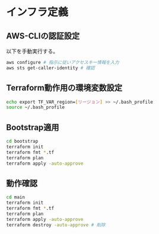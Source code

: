 # インフラ定義

## AWS-CLIの認証設定

以下を手動実行する。

```sh
aws configure # 指示に従いアクセスキー情報を入力
aws sts get-caller-identity # 確認
```

## Terraform動作用の環境変数設定

```sh
echo export TF_VAR_region=[リージョン] >> ~/.bash_profile
source ~/.bash_profile
```

## Bootstrap適用

```sh
cd bootstrap
terraform init
terraform fmt *.tf
terraform plan
terraform apply -auto-approve
```

## 動作確認

```sh
cd main
terraform init
terraform fmt *.tf
terraform plan
terraform apply -auto-approve
terraform destroy -auto-approve # 削除
```
